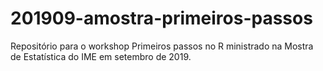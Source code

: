 # 201909-amostra-primeiros-passos
Repositório para o workshop Primeiros passos no R ministrado na Mostra de Estatística do IME em setembro de 2019.
